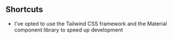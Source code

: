 ## Shortcuts

- I've opted to use the Tailwind CSS framework and the Material component library to speed up development
